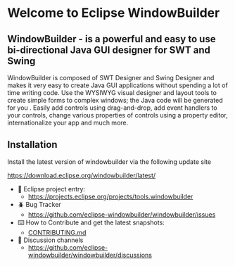 # Welcome to Eclipse WindowBuilder

## WindowBuilder - is a powerful and easy to use bi-directional Java GUI designer for SWT and Swing
WindowBuilder is composed of SWT Designer and Swing Designer and makes it very easy to create
Java GUI applications without spending a lot of time writing code. Use the WYSIWYG visual designer
and layout tools to create simple forms to complex windows; the Java code will be generated for you
. Easily add controls using drag-and-drop, add event handlers to your controls, change various
properties of controls using a property editor, internationalize your app and much more.


## Installation

Install the latest version of windowbuilder via the following update site

https://download.eclipse.org/windowbuilder/latest/



* 👔 Eclipse project entry: 
     * https://projects.eclipse.org/projects/tools.windowbuilder
* 🪲 Bug Tracker
     * https://github.com/eclipse-windowbuilder/windowbuilder/issues
* ⌨️ How to Contribute and get the latest snapshots: 
     * [CONTRIBUTING.md](./CONTRIBUTING.md)
* 💬 Discussion channels
     * https://github.com/eclipse-windowbuilder/windowbuilder/discussions



